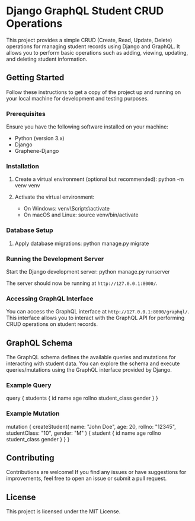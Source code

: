 # Django GraphQL Student CRUD Operations

This project provides a simple CRUD (Create, Read, Update, Delete) operations for managing student records using Django and GraphQL. It allows you to perform basic operations such as adding, viewing, updating, and deleting student information.

## Getting Started

Follow these instructions to get a copy of the project up and running on your local machine for development and testing purposes.

### Prerequisites

Ensure you have the following software installed on your machine:
- Python (version 3.x)
- Django
- Graphene-Django

### Installation


1. Create a virtual environment (optional but recommended):
   python -m venv venv

2. Activate the virtual environment:
   - On Windows:
     venv\Scripts\activate
   - On macOS and Linux:
     source venv/bin/activate


### Database Setup

1. Apply database migrations:
   python manage.py migrate

### Running the Development Server

Start the Django development server:
   python manage.py runserver

The server should now be running at `http://127.0.0.1:8000/`.

### Accessing GraphQL Interface

You can access the GraphQL interface at `http://127.0.0.1:8000/graphql/`. This interface allows you to interact with the GraphQL API for performing CRUD operations on student records.

## GraphQL Schema

The GraphQL schema defines the available queries and mutations for interacting with student data. You can explore the schema and execute queries/mutations using the GraphQL interface provided by Django.

### Example Query

query {
  students {
    id
    name
    age
    rollno
    student_class
    gender
  }
}

### Example Mutation

mutation {
  createStudent(
    name: "John Doe",
    age: 20,
    rollno: "12345",
    studentClass: "10",
    gender: "M"
  ) {
    student {
      id
      name
      age
      rollno
      student_class
      gender
    }
  }
}

## Contributing

Contributions are welcome! If you find any issues or have suggestions for improvements, feel free to open an issue or submit a pull request.

## License

This project is licensed under the MIT License.
